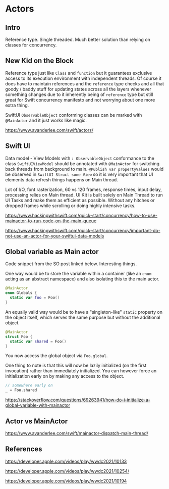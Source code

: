 # Actors

## Intro

Reference type.
Single threaded.
Much better solution than relying on classes for concurrency.

## New Kid on the Block

Reference type just like `Class` and `function` but it guarantees exclusive access to its execution environment with independent threads. Of course it does have to maintain references and the `reference` type checks and all that goody / baddy stuff for updating states across all the layers whenever something changes due to it inherently being of `reference` type but still great for Swift concurrency manifesto and not worrying about one more extra thing.

SwiftUI `ObservableObject` conforming classes can be marked with 
`@MainActor` and it just works like magic.

https://www.avanderlee.com/swift/actors/

## Swift UI

Data model - View Models with `: ObservableObject` conformance to the class `SwiftUIViewModel` should be annotated with `@MainActor` for switching back threads from background to main.
`@Publish var propertyValues` would be observed in `SwiftUI Struct some View` so it is very important that UI elements data refresh things happens on Main thread.

Lot of I/O, font rasterization, 60 vs 120 frames, response times, input delay, processing relies on Main thread. UI Kit is built solely on Main Thread to run UI Tasks and make them as efficient as possible. Without any hitches or dropped frames while scrolling or doing highly intensive tasks.


https://www.hackingwithswift.com/quick-start/concurrency/how-to-use-mainactor-to-run-code-on-the-main-queue

https://www.hackingwithswift.com/quick-start/concurrency/important-do-not-use-an-actor-for-your-swiftui-data-models


## Global variable as Main actor

Code snippet from the SO post linked below. Interesting things.


One way would be to store the variable within a container (like an `enum` acting as an abstract namespace) and also isolating this to the main actor.

```swift
@MainActor
enum Globals {
  static var foo = Foo()
}
```

An equally valid way would be to have a "singleton-like" `static` property on the object itself, which serves the same purpose but without the additional object.

```swift
@MainActor
struct Foo {
  static var shared = Foo()
}
```

You now access the global object via `Foo.global`.

One thing to note is that this will now be lazily initialized (on the first invocation) rather than immediately initialized. You can however force an initialization early on by making any access to the object.

```swift
// somewhere early on
_ = Foo.shared
```

https://stackoverflow.com/questions/69263941/how-do-i-initialize-a-global-variable-with-mainactor



## Actor vs MainActor

https://www.avanderlee.com/swift/mainactor-dispatch-main-thread/

## References


https://developer.apple.com/videos/play/wwdc2021/10133

https://developer.apple.com/videos/play/wwdc2021/10254/

https://developer.apple.com/videos/play/wwdc2021/10194
